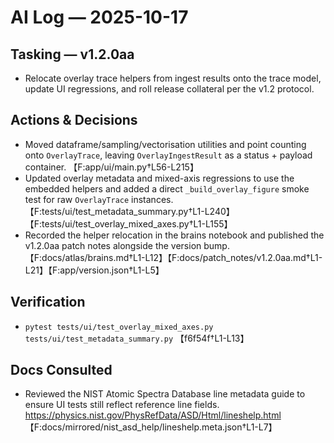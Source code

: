 # AI Log — 2025-10-17

## Tasking — v1.2.0aa
- Relocate overlay trace helpers from ingest results onto the trace model, update UI regressions, and roll release collateral per the v1.2 protocol.

## Actions & Decisions
- Moved dataframe/sampling/vectorisation utilities and point counting onto `OverlayTrace`, leaving `OverlayIngestResult` as a status + payload container. 【F:app/ui/main.py†L56-L215】
- Updated overlay metadata and mixed-axis regressions to use the embedded helpers and added a direct `_build_overlay_figure` smoke test for raw `OverlayTrace` instances. 【F:tests/ui/test_metadata_summary.py†L1-L240】【F:tests/ui/test_overlay_mixed_axes.py†L1-L155】
- Recorded the helper relocation in the brains notebook and published the v1.2.0aa patch notes alongside the version bump. 【F:docs/atlas/brains.md†L1-L12】【F:docs/patch_notes/v1.2.0aa.md†L1-L21】【F:app/version.json†L1-L5】

## Verification
- `pytest tests/ui/test_overlay_mixed_axes.py tests/ui/test_metadata_summary.py` 【f6f54f†L1-L13】

## Docs Consulted
- Reviewed the NIST Atomic Spectra Database line metadata guide to ensure UI tests still reflect reference line fields. https://physics.nist.gov/PhysRefData/ASD/Html/lineshelp.html 【F:docs/mirrored/nist_asd_help/lineshelp.meta.json†L1-L7】
